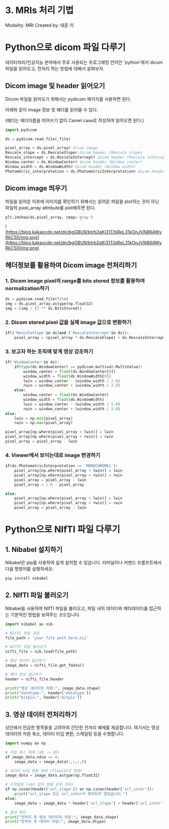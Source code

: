 # 3. MRIs 처리 기법

Modality: MRI
Created by: 태훈 이

# **Python으로 dicom 파일 다루기**

데이터처리/인공지능 분야에서 주로 사용되는 프로그래밍 언어인 'python'에서 dicom 파일을 읽어오고, 전처리 하는 방법에 대해서 살펴보자.

## **Dicom image 및 header 읽어오기**

Dicom 파일을 읽어오기 위해서는 pydicom 패키지를 사용하면 된다.

아래와 같이 image 정보 및 헤더를 읽어올 수 있다.

(헤더는 헤더이름을 띄어쓰기 없이 Camel case로 작성하여 읽어오면 된다.)

```python
import pydicom

ds = pydicom.read_file(_file)

pixel_array = ds.pixel_array# dicom image
Rescale_slope = ds.RescaleSlope# dicom header (Rescale slope)
Rescale_intercept = ds.RescaleIntercept# dicom header (Rescale intercept)
Window_center = ds.WindowCenter# dicom header (Window center)
Window_width = ds.WindowWidth# dicom header (Window width)
Photometric_interpretation = ds.PhotometricInterpretation# dicom header (Photometric interpretation)
```

## **Dicom image 띄우기**

파일을 읽어온 이후에 이미지를 확인하기 위해서는 읽어온 파일을 plot하는 것이 아닌 파일의 pixel_array attribute를 plot해주면 된다.

```python
plt.imshow(ds.pixel_array, cmap='gray')
```

![https://blog.kakaocdn.net/dn/bgGBU9/btrb2aKi31T/bReL31kOnJVN86AWyRkC50/img.png](https://blog.kakaocdn.net/dn/bgGBU9/btrb2aKi31T/bReL31kOnJVN86AWyRkC50/img.png)

## **헤더정보를 활용하여 Dicom image 전처리하기**

### 1. Dicom image pixel의 range를 bits stored 정보를 활용하여 normalization하기

```python
ds = pydicom.read_file(file)
img = ds.pixel_array.astype(np.float32)
img = (img / (2 ** ds.BitsStored))
```

### 2. Dicom stored pixel 값을 실제 image 값으로 변환하기

```python
if(('RescaleSlope'in ds)and ('RescaleIntercept'in ds)):
    pixel_array = (pixel_array * ds.RescaleSlope) + ds.RescaleIntercept
```

### 3. 보고자 하는 조직에 맞게 영상 강조하기

```python
if('WindowCenter'in ds):
	if(type(ds.WindowCenter) == pydicom.multival.MultiValue):
        window_center = float(ds.WindowCenter[0])
        window_width = float(ds.WindowWidth[0])
        lwin = window_center - (window_width / 2.0)
        rwin = window_center + (window_width / 2.0)
	else:
        window_center = float(ds.WindowCenter)
        window_width = float(ds.WindowWidth)
        lwin = window_center - (window_width / 2.0)
        rwin = window_center + (window_width / 2.0)
else:
	lwin = np.min(pixel_array)
	rwin = np.max(pixel_array)

pixel_array[np.where(pixel_array < lwin)] = lwin
pixel_array[np.where(pixel_array > rwin)] = rwin
pixel_array = pixel_array - lwin
```

### 4. Viewer에서 보이는대로 image 변경하기

```python
if(ds.PhotometricInterpretation == 'MONOCHROME1'):
    pixel_array[np.where(pixel_array < lwin)] = lwin
    pixel_array[np.where(pixel_array > rwin)] = rwin
    pixel_array = pixel_array - lwin
    pixel_array = 1.0 - pixel_array

else:
    pixel_array[np.where(pixel_array < lwin)] = lwin
    pixel_array[np.where(pixel_array > rwin)] = rwin
    pixel_array = pixel_array - lwin
```

# **Python으로 NIfTI 파일 다루기**

## **1. Nibabel 설치하기**

Nibabel은 pip를 사용하여 쉽게 설치할 수 있습니다. 터미널이나 커맨드 프롬프트에서 다음 명령어를 실행하세요:

```bash
pip install nibabel
```

## **2. NIfTI 파일 불러오기**

Nibabel을 사용하여 NIfTI 파일을 불러오고, 파일 내의 데이터와 메타데이터를 접근하는 기본적인 방법을 보여주는 코드입니다.

```python
import nibabel as nib

# NIfTI 파일 경로
file_path = 'your_file_path_here.nii'

# NIfTI 파일 불러오기
nifti_file = nib.load(file_path)

# 영상 데이터 접근하기
image_data = nifti_file.get_fdata()

# 헤더 정보 접근하기
header = nifti_file.header

print("영상 데이터의 차원:", image_data.shape)
print("datatype:", header['datatype'])
print("bitpix:", header['bitpix'])
```

## **3. 영상 데이터 전처리하기**

상단에서 언급한 항목들을 고려하여 간단한 전처리 예제를 제공합니다. 여기서는 영상 데이터의 차원 축소, 데이터 타입 변환, 스케일링 등을 수행합니다.

```python
import numpy as np

# 차원 축소 예제 (4D -> 3D)
if image_data.ndim == 4:
    image_data = image_data[:,:,:,0]

# 데이터 타입 변환 예제 (float32로 변환)
image_data = image_data.astype(np.float32)

# 스케일링 (nan 값이 있을 경우 처리)
if np.isnan(header['scl_slope']) or np.isnan(header['scl_inter']):
    print("scl_slope 또는 scl_inter가 정의되지 않았습니다.")
else:
    image_data = image_data * header['scl_slope'] + header['scl_inter']

# 결과 확인
print("전처리 후 영상 데이터의 차원:", image_data.shape)
print("전처리 후 데이터 타입:", image_data.dtype)
```